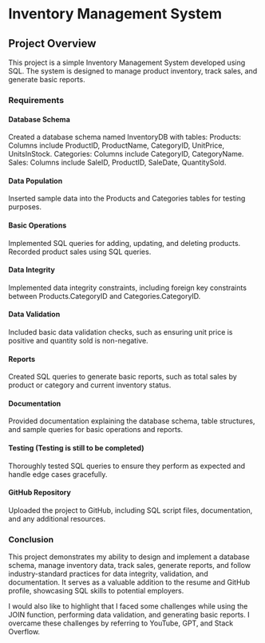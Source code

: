 # Inventory Management System

## Project Overview

This project is a simple Inventory Management System developed using SQL. The system is designed to manage product inventory, track sales, and generate basic reports.

### Requirements

#### Database Schema
Created a database schema named InventoryDB with tables:
Products: Columns include ProductID, ProductName, CategoryID, UnitPrice, UnitsInStock.
Categories: Columns include CategoryID, CategoryName.
Sales: Columns include SaleID, ProductID, SaleDate, QuantitySold.

#### Data Population
Inserted sample data into the Products and Categories tables for testing purposes.

#### Basic Operations
Implemented SQL queries for adding, updating, and deleting products.
Recorded product sales using SQL queries.

#### Data Integrity
Implemented data integrity constraints, including foreign key constraints between Products.CategoryID and Categories.CategoryID.

#### Data Validation
Included basic data validation checks, such as ensuring unit price is positive and quantity sold is non-negative.

#### Reports
Created SQL queries to generate basic reports, such as total sales by product or category and current inventory status.

#### Documentation
Provided documentation explaining the database schema, table structures, and sample queries for basic operations and reports.

#### Testing (Testing is still to be completed)
Thoroughly tested SQL queries to ensure they perform as expected and handle edge cases gracefully.

#### GitHub Repository
Uploaded the project to GitHub, including SQL script files, documentation, and any additional resources.

### Conclusion

This project demonstrates my ability to design and implement a database schema, manage inventory data, track sales, generate reports, and follow industry-standard practices for data integrity, validation, and documentation. 
It serves as a valuable addition to the resume and GitHub profile, showcasing SQL skills to potential employers.

I would also like to highlight that I faced some challenges while using the JOIN function, performing data validation, and generating basic reports. I overcame these challenges by referring to YouTube, GPT, and Stack Overflow.
